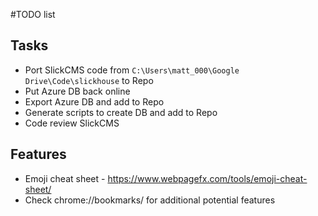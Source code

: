 #TODO list

## Tasks
* Port SlickCMS code from `C:\Users\matt_000\Google Drive\Code\slickhouse` to Repo
* Put Azure DB back online
* Export Azure DB and add to Repo
* Generate scripts to create DB and add to Repo
* Code review SlickCMS

## Features
* Emoji cheat sheet - https://www.webpagefx.com/tools/emoji-cheat-sheet/
* Check chrome://bookmarks/ for additional potential features